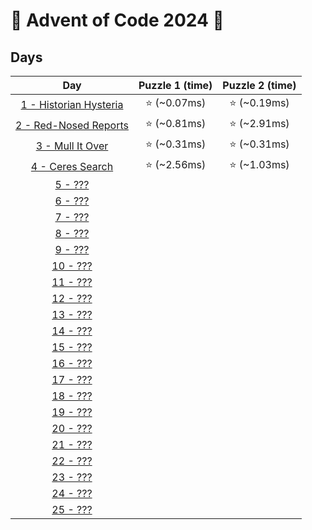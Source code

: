 # 🎄 Advent of Code 2024 🎄

## Days

|                Day                | Puzzle 1 (time) | Puzzle 2 (time) |
| :-------------------------------: | :-------------: | :-------------: |
| [1 - Historian Hysteria](day1.ts) |  ⭐️ (~0.07ms)  |  ⭐️ (~0.19ms)  |
| [2 - Red-Nosed Reports](day2.ts)  |  ⭐️ (~0.81ms)  |  ⭐️ (~2.91ms)  |
|    [3 - Mull It Over](day3.ts)    |  ⭐️ (~0.31ms)  |  ⭐️ (~0.31ms)  |
|    [4 - Ceres Search](day4.ts)    |  ⭐️ (~2.56ms)  |  ⭐️ (~1.03ms)  |
|        [5 - ???](day5.ts)         |                 |                 |
|        [6 - ???](day6.ts)         |                 |                 |
|        [7 - ???](day7.ts)         |                 |                 |
|        [8 - ???](day8.ts)         |                 |                 |
|        [9 - ???](day9.ts)         |                 |                 |
|       [10 - ???](day10.ts)        |                 |                 |
|       [11 - ???](day11.ts)        |                 |                 |
|       [12 - ???](day12.ts)        |                 |                 |
|       [13 - ???](day13.ts)        |                 |                 |
|       [14 - ???](day14.ts)        |                 |                 |
|       [15 - ???](day15.ts)        |                 |                 |
|       [16 - ???](day16.ts)        |                 |                 |
|       [17 - ???](day17.ts)        |                 |                 |
|       [18 - ???](day18.ts)        |                 |                 |
|       [19 - ???](day19.ts)        |                 |                 |
|       [20 - ???](day20.ts)        |                 |                 |
|       [21 - ???](day21.ts)        |                 |                 |
|       [22 - ???](day22.ts)        |                 |                 |
|       [23 - ???](day23.ts)        |                 |                 |
|       [24 - ???](day24.ts)        |                 |                 |
|       [25 - ???](day25.ts)        |                 |                 |
